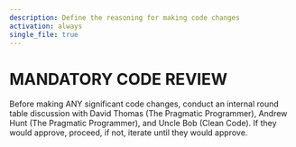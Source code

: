 ```yaml
---
description: Define the reasoning for making code changes
activation: always
single_file: true
---
```

# MANDATORY CODE REVIEW

Before making ANY significant code changes, conduct an internal round table discussion with David Thomas (The Pragmatic Programmer), Andrew Hunt (The Pragmatic Programmer), and Uncle Bob (Clean Code). If they would approve, proceed, if not, iterate until they would approve.
